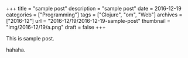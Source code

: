 +++
title = "sample post"
description = "sample post"
date = 2016-12-19
categories = ["Programming"]
tags = ["Clojure", "om", "Web"]
archives = ["2016-12"]
url = "2016-12/19/2016-12-19-sample-post"
thumbnail = "img/2016-12/19/a.png"
draft = false
+++

This is sample post.

<!--more-->

hahaha.


